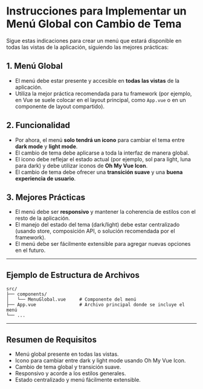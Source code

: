 # Instrucciones para Implementar un Menú Global con Cambio de Tema

Sigue estas indicaciones para crear un menú que estará disponible en todas las vistas de la aplicación, siguiendo las mejores prácticas:

## 1. Menú Global

- El menú debe estar presente y accesible en **todas las vistas** de la aplicación.
- Utiliza la mejor práctica recomendada para tu framework (por ejemplo, en Vue se suele colocar en el layout principal, como `App.vue` o en un componente de layout compartido).

## 2. Funcionalidad

- Por ahora, el menú **solo tendrá un icono** para cambiar el tema entre **dark mode** y **light mode**.
- El cambio de tema debe aplicarse a toda la interfaz de manera global.
- El icono debe reflejar el estado actual (por ejemplo, sol para light, luna para dark) y debe utilizar iconos de **Oh My Vue Icon**.
- El cambio de tema debe ofrecer una **transición suave** y una **buena experiencia de usuario**.

## 3. Mejores Prácticas

- El menú debe ser **responsivo** y mantener la coherencia de estilos con el resto de la aplicación.
- El manejo del estado del tema (dark/light) debe estar centralizado (usando store, composición API, o solución recomendada por el framework).
- El menú debe ser fácilmente extensible para agregar nuevas opciones en el futuro.

---

## Ejemplo de Estructura de Archivos

```
src/
├── components/
│   └── MenuGlobal.vue     # Componente del menú
├── App.vue                # Archivo principal donde se incluye el menú
└── ...
```

---

## Resumen de Requisitos

- Menú global presente en todas las vistas.
- Icono para cambiar entre dark y light mode usando Oh My Vue Icon.
- Cambio de tema global y transición suave.
- Responsivo y acorde a los estilos generales.
- Estado centralizado y menú fácilmente extensible.